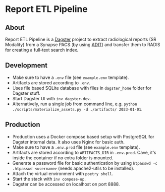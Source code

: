 # Report ETL Pipeline

## About

Report ETL Pipeline is a [Dagster](https://dagster.io/) project to extract radiological reports (SR Modality) from a Synapse PACS (by using [ADIT](https://github.com/radexperts/adit)) and transfer them to RADIS for creating a full-text search index.

## Development

- Make sure to have a `.env` file (see `example.env` template).
- Artifacts are stored according to `.env`.
- Uses file based SQLite database with files in `dagster_home` folder for Dagster stuff.
- Start Dagster UI with `inv dagster-dev`.
- Alternatively, run a single job from command line, e.g. `python ./scripts/materialize_assets.py -d ./artifacts/ 2023-01-01`.

## Production

- Production uses a Docker compose based setup with PostgreSQL for Dagster internal data. It also uses Nginx for basic auth.
- Make sure to have a `.env.prod` file (see `example.env` template).
- Artifacts are stored according to `ARTIFACTS_DIR` in `.env.prod`. Cave, it's inside the container if no extra folder is mounted.
- Generate a password file for basic authentication by using `htpasswd -c .htpasswd <username>` (needs apache2-utils to be installed).
- Attach the virtual environment with `poetry shell`.
- Start the stack with `inv compose-up`.
- Dagster can be accessed on localhost on port 8888.
